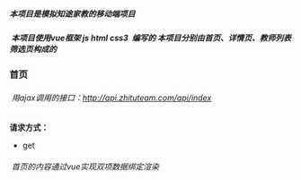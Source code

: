 ##### 本项目是模拟知途家教的移动端项目
#####  本项目使用vue框架 js html css3  编写的 本项目分别由首页、详情页、教师列表筛选页构成的
###  首页
######  用ajax调用的接口：http://api.zhituteam.com/api/index
**请求方式：**
- get
######  首页的内容通过vue实现双项数据绑定渲染
